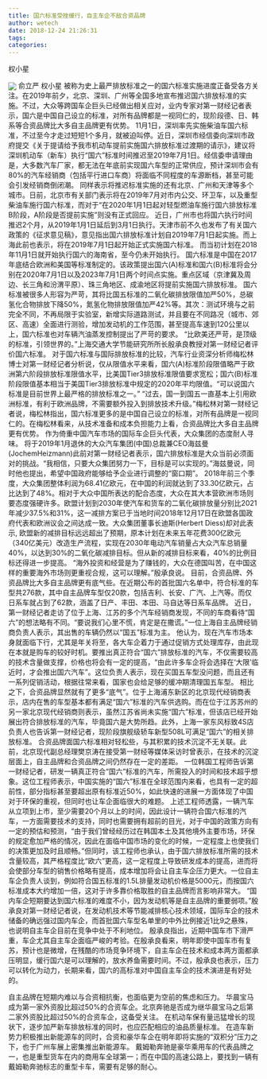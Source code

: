 ```yaml
---
title: 国六标准受挫缓行，自主车企不敌合资品牌
author: wetech
date: 2018-12-24 21:26:31
tags: 
categories: 
---
```

权小星
<!-- more -->
<img align="center" border="0" src="https://imgcdn.yicai.com/uppics/images/2018/12/1045f62df82a5269512923560ac2a710.jpg" />
俞立严
权小星
被称为史上最严排放标准之一的国六标准实施进度正备受各方关注。在2019年前夕，北京、深圳、广州等全国多地宣布推迟国六排放标准的实施。不过，大众等跨国车企巨头已经做出相关应对，业内专家对第一财经记者表示，国六是中国自己设立的标准，对所有品牌都是一视同仁的，现阶段德、日、韩系等合资品牌比大多自主品牌更有优势。
11月1日，深圳率先实施柴油车国六标准，不过至今才走过短短1个多月，就被迫叫停。近日，深圳市经信委向深圳市政府提交《关于提请给予我市机动车提前实施国六排放标准过渡期的请示》，建议将深圳机动车（新车）执行“国六”标准时间推迟至2019年7月1日。经信委申请理由是，大多数汽车厂家，都无法在年底前实现国六车型的正常供应，预计深圳市会有80%的汽车经销商（包括平行进口车商）将面临不同程度的车源断档，甚至可能会引发经销商倒闭潮。
同样表示将推迟标准实施的还有北京、广州和天津等多个城市。日前，北京市有关部门表示将在2019年7月对市内公交、环卫车，以及重型柴油车施行国六标准，而对于“在2020年1月1日起对轻型燃油车施行国六排放标准B阶段，A阶段是否提前实施”则没有正式回应。
近日，广州市也将国六执行时间推迟2个月，从2019年1月1日延后到3月1日执行。天津市前不久也发布了有关国六政策的《征求意见稿》，意见指出国六排放标准计划自2019年7月1日起实施。而上海此前也表示，将在2019年7月1日起开始正式实施国六标准。
而当初计划在2018年11月1日就开始执行国六的海南省，至今仍未开始执行。
国六标准是中国在2017年底结合欧洲和美国等标准制定的。该政策提出国六(A)标准和国六(B)标准将会分别在2020年7月1日以及2023年7月1日两个时间点实施。重点区域（京津冀及周边、长三角和汾渭平原）、珠三角地区、成渝地区将提前实施国六排放标准。
国六标准被很多人形容为严苛，其将比国五标准的二氧化碳排放限值加严50%，总碳氢化合物排放下降50%，氮氢化物排放限值加严42%等。其次：测试环境与之前完全不同，不再局限于实验室，新增实际道路测试，并且要在不同路况（城市、郊区、高速）全面进行测验，增加发动机的工作范围，甚至提高车速到120公里以上，国六标准也对车辆汽油蒸发控制提出了严苛的要求。
“比欧美还严苛，是顶级的标准，引领世界的。”上海交通大学节能研究所所长殷承良教授对第一财经记者评价国六标准。
对于国六标准与国际排放标准的比较，汽车行业资深分析师梅松林博士对第一财经记者分析说，仅从限值水平来看，国六(A)标准阶段限值略严于欧洲第六阶段排放标准限值水平，比美国Tier3排放标准限值要求宽松；国六(B)标准阶段限值基本相当于美国Tier3排放标准中规定的2020年平均限值。“可以说国六标准是目前世界上最严格的排放标准之一。”
“过去，国一到国五一直基本上引用欧洲标准，有利于欧洲品牌，不需要额外投入到排放技术升级。”梅松林对第一财经记者说，梅松林指出，国六标准更多的是中国自己设立的标准，对所有品牌是一视同仁的。在梅松林看来，从技术准备和成本负担能力上看，合资品牌比大多自主品牌更有优势。
作为倚重中国汽车市场的国际车企巨头代表，大众集团的态度耐人寻味。
将于2019年1月退休的大众汽车集团(中国)总裁兼CEO海兹曼(JochemHeizmann)此前对第一财经记者表示，国六排放标准是大众当前必须面对的挑战。“我相信，只要大众集团努力一下，目标是可以实现的。”海兹曼说，同时他也提出，希望中国政府能够给予企业进行调整的“窗口期”。
2018年前三个季度，大众集团整体利润为68.41亿欧元，在中国的利润就达到了33.30亿欧元，占比达到了48%。相对于大众中国所表达的配合态度，大众在其大本营欧洲市场则要态度强硬许多。欧盟计划到2030年使汽车和货车的二氧化碳排放量分别比2021年减少37.5%和31%，这一减排方案已于当地时间2018年12月17日在欧盟各国政府代表和欧洲议会之间达成一致。大众集团董事长迪斯(Herbert Diess)却对此表示, 欧盟新的减排目标远远超出了预期，原本计划在未来五年花费300亿欧元（340亿美元）改造生产流程，实现在2030年电动汽车销量占大众汽车总销量40%，以达到30%的二氧化碳减排目标。但从新的减排目标来看，40%的比例目标还得进一步提高。
“海外投资和经营是为了赚钱的，大众在德国叫苦，在中国这样的重要海外市场则更重视合规，这可以理解。”殷承良说。
目前，合资品牌、外资品牌比大多自主品牌更有底气些。在近期公布的首批国六名单中，符合标准的车型共276款，其中自主品牌车型仅20款，包括吉利、长安、广汽、上汽等。而仅日系车就占到了62款，涵盖了日产、丰田、本田、马自达等日系车品牌。
近日，第一财经记者走访了位于上海、江苏的多个汽车经销商发现，不同的车商看待“国六”的想法略有不同。“要说我们心里不慌，肯定是在撒谎。”一位上海自主品牌经销商负责人表示，其出售的车辆仍然以“国五”标准为主。
他认为，现在汽车市场本身就面临下行，尤其是年关将至，各大车企着力于通过促销方式处理库存，由此现在本就是购车的较好时机。要推出真正符合“国六”排放标准的汽车，不仅需要较高的技术含量做支撑，价格也将会有一定的提高，“由此许多车企将会选择在‘大限’临近时，才会推出国六汽车”。这位负责人表示，现在买国五车型没问题，而且还有一系列促销活动，根据往常来看，国家也会给足够的缓冲期清理国五车型。
相比之下，合资品牌显然就有了更多“底气”。位于上海浦东新区的北京现代经销商表示，店内在售的车型基本都有满足“国六”标准的汽车供选购。而在位于江苏苏州的另一家北京现代经销商则表示，虽然江苏省尚未实施“国六”标准，但该店已经开始展出符合排放标准的汽车，毕竟国六是大势所趋。此外，上海一家东风标致4S店负责人也告诉第一财经记者，现阶段旗舰级轿车新型508L可满足“国六”的相关排放标准。
合资品牌面国六标准相对轻松些，与其积累的技术沉淀不无关联。此前，北京现代副总经理樊京涛在接受第一财经等媒体采访时曾表示，在技术的沉淀层面上，自主品牌和合资品牌之间仍然存在一定的差距。
一位韩国工程师告诉第一财经记者，研发一辆真正符合“国六”标准的汽车，所需投入的时间和技术超乎想象。这位工程师表示，中国实施的“国六”标准在全球范围内来看，也具有一定的超前性，部分指标甚至要超出原有标准近50%，如此快速的进展一方面体现了中国对于环保的重视，但同时也让车企面临很大的难题。
上述工程师透露，一辆汽车从立项到上市，至少需要20个月以上的时间，因此设计一辆符合国六标准的汽车，一方面需要技术的支持，同时也需要拥有超前的目光，对于中国的政策方向有一定的预估和预测，“由于我们曾经经历过在韩国本土及其他境外主要市场，环保的规定愈加严格的情况，因此在面临中国市场的变化的时候，一定程度上也使我们的决策更加及时且顺畅。”但同时，该工程师也承认，由于国六排放标准所需的技术含量较高，其严格程度比“欧六”更高，这一定程度上导致研发成本的提高，进而将会使部分车型的销售价格略有提高，成本增加将会让自主车企压力更大。一位自主车企负责人谈到，例如符合国五标准的1.5L排量发动机价格是5000元，而按国六标准成本大约增加一倍，这对于许多靠价格取胜的自主品牌而言影响非常大。
“国内车企短期要达到国六标准的难度不小，因为发动机等是自主品牌的重要弱项。”殷承良对第一财经记者说，在发动机技术等节能减排核心技术领域，国际车企的技术储备的确远强过国内车企，而首批国六车型名单里的中外比例接近1比9之悬殊，也说明自主车企目前在竞争中处于不利地位。
殷承良指出，近期中国车市下滑严重，车企尤其自主车企面临严峻的考验。在殷承良看来，明年即使中国车市有复苏，预计也是微增，在残酷的市场竞争环境下，自主车企在技术和成本两方面都承压明显，缓行国六是可以理解的，放水养鱼需要时间。不过，殷承良也表示，压力可以转化为动力，长期来看，国六的高标准对中国自主车企的技术演进是有好处的。
 
 
自主品牌在短期内难以与合资相抗衡，也面临更为空前的焦虑和压力。
华晨宝马成为第一家外资股比超过50%的合资车企。北京奔驰是否成为继华晨宝马之后第二家外资股比超过50%的合资车企，这备受关注。
在机动车保有量迅猛增长的现状下，逐步加严新车排放标准的同时，也应匹配相应的油品质量标准。
在造车新势力积极推出新能源车的同时，合资和豪华车企在明年即将实施的“双积分”压力之下，也于广州车展上密集推出新能源车。
戴姆勒奔驰是豪华乘用车的代表品牌之一，也是重型货车在内的商用车全球第一；而在中国的高速公路上，要找到一辆有戴姆勒奔驰标志的重型卡车，需要有足够的耐心。
